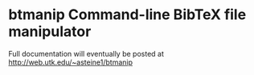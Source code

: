 # btmanip Command-line BibTeX file manipulator

Full documentation will eventually be posted at
http://web.utk.edu/~asteine1/btmanip